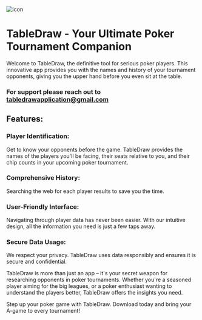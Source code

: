 ![icon](https://github.com/tabledrawapplication/Table-Draw/assets/133618646/3007019b-ddba-4649-bb24-df00fed5e71a)
# TableDraw - Your Ultimate Poker Tournament Companion

Welcome to TableDraw, the definitive tool for serious poker players. This innovative app provides you with the names and history of your tournament opponents, giving you the upper hand before you even sit at the table.

### For support please reach out to tabledrawapplication@gmail.com

## Features:

### Player Identification: 
Get to know your opponents before the game. TableDraw provides the names of the players you'll be facing, their seats relative to you, and their chip counts in your upcoming poker tournament.

### Comprehensive History: 
Searching the web for each player results to save you the time.

### User-Friendly Interface: 
Navigating through player data has never been easier. With our intuitive design, all the information you need is just a few taps away.

### Secure Data Usage: 
We respect your privacy. TableDraw uses data responsibly and ensures it is secure and confidential.

TableDraw is more than just an app – it's your secret weapon for researching opponents in poker tournaments. Whether you're a seasoned player aiming for the big leagues, or a poker enthusiast wanting to understand the players better, TableDraw offers the insights you need.

Step up your poker game with TableDraw. Download today and bring your A-game to every tournament!
